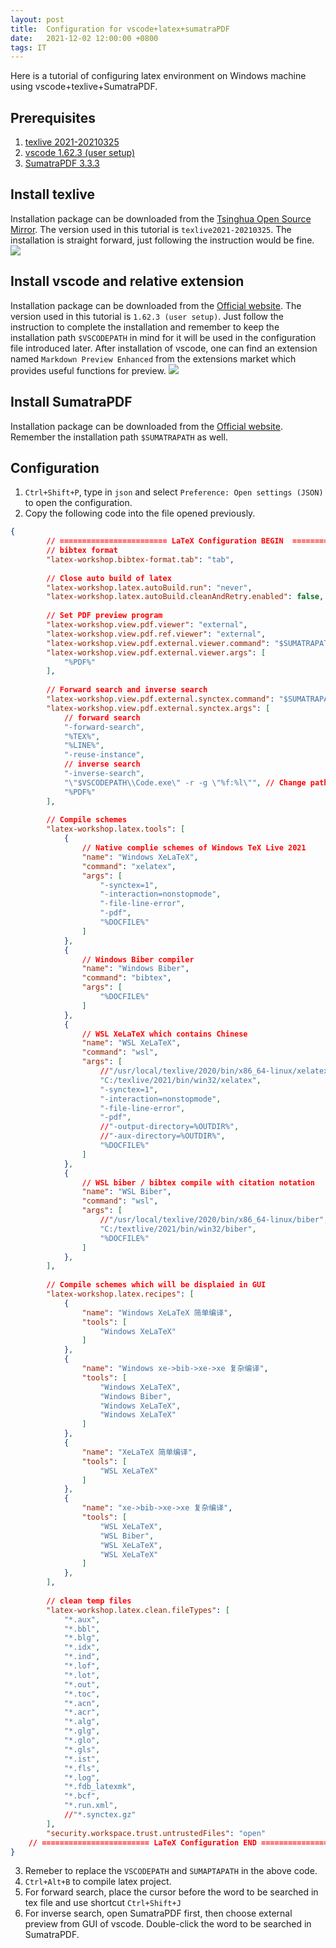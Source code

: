 ```yaml
---
layout: post
title:  Configuration for vscode+latex+sumatraPDF
date:   2021-12-02 12:00:00 +0800
tags: IT
---
```

Here is a tutorial of configuring latex environment on Windows machine using vscode+texlive+SumatraPDF.

## Prerequisites
1. [texlive 2021-20210325](https://mirrors.tuna.tsinghua.edu.cn/CTAN/systems/texlive/Images/)
2. [vscode 1.62.3 (user setup)](https://code.visualstudio.com/)
3. [SumatraPDF 3.3.3](https://www.sumatrapdfreader.org/)

## Install texlive
Installation package can be downloaded from the [Tsinghua Open Source Mirror](https://mirrors.tuna.tsinghua.edu.cn/CTAN/systems/texlive/Images/). The version used in this tutorial is `texlive2021-20210325`. The installation is straight forward, just following the instruction would be fine.
![](/images/posts/IT/20211202-texlive.jpg)

## Install vscode and relative extension
Installation package can be downloaded from the [Official website](https://code.visualstudio.com/). The version used in this tutorial is `1.62.3 (user setup)`. Just follow the instruction to complete the installation and remember to keep the installation path `$VSCODEPATH` in mind for it will be used in the configuration file introduced later. After installation of vscode, one can find an extension named `Markdown Preview Enhanced` from the extensions market which provides useful functions for preview.
![](/images/posts/IT/20211202-vscode.jpg)

## Install SumatraPDF
Installation package can be downloaded from the [Official website](https://www.sumatrapdfreader.org/). Remember the installation path `$SUMATRAPATH` as well.

## Configuration
1. `Ctrl+Shift+P`, type in `json` and select `Preference: Open settings (JSON)` to open the configuration.
2. Copy the following code into the file opened previously.
```json
{
        // ======================== LaTeX Configuration BEGIN  ========================
        // bibtex format
        "latex-workshop.bibtex-format.tab": "tab",
     
        // Close auto build of latex
        "latex-workshop.latex.autoBuild.run": "never",
        "latex-workshop.latex.autoBuild.cleanAndRetry.enabled": false,
     
        // Set PDF preview program
        "latex-workshop.view.pdf.viewer": "external",
        "latex-workshop.view.pdf.ref.viewer": "external",
        "latex-workshop.view.pdf.external.viewer.command": "$SUMATRAPATH/SumatraPDF.exe", // Change path to the installation path of SumatraPDF
        "latex-workshop.view.pdf.external.viewer.args": [
            "%PDF%"
        ],
     
        // Forward search and inverse search
        "latex-workshop.view.pdf.external.synctex.command": "$SUMATRAPATH/SumatraPDF.exe", // Change path to the installation path of SumatraPDF
        "latex-workshop.view.pdf.external.synctex.args": [
            // forward search
            "-forward-search",
            "%TEX%",
            "%LINE%",
            "-reuse-instance",
            // inverse search
            "-inverse-search",
            "\"$VSCODEPATH\\Code.exe\" -r -g \"%f:%l\"", // Change path to the installation path of vscode
            "%PDF%"
        ],
 
        // Compile schemes
        "latex-workshop.latex.tools": [
            {
                // Native complie schemes of Windows TeX Live 2021
                "name": "Windows XeLaTeX",
                "command": "xelatex",
                "args": [
                    "-synctex=1",
                    "-interaction=nonstopmode",
                    "-file-line-error",
                    "-pdf",
                    "%DOCFILE%"
                ]
            },
            {
                // Windows Biber compiler
                "name": "Windows Biber",
                "command": "bibtex",
                "args": [
                    "%DOCFILE%"
                ]
            },
            {
                // WSL XeLaTeX which contains Chinese
                "name": "WSL XeLaTeX",
                "command": "wsl",
                "args": [
                    //"/usr/local/texlive/2020/bin/x86_64-linux/xelatex",
                    "C:/texlive/2021/bin/win32/xelatex",
                    "-synctex=1",
                    "-interaction=nonstopmode",
                    "-file-line-error",
                    "-pdf",
                    //"-output-directory=%OUTDIR%",
                    //"-aux-directory=%OUTDIR%",
                    "%DOCFILE%"
                ]
            },
            {
                // WSL biber / bibtex compile with citation notation
                "name": "WSL Biber",
                "command": "wsl",
                "args": [
                    //"/usr/local/texlive/2020/bin/x86_64-linux/biber",
                    "C:/textlive/2021/bin/win32/biber",
                    "%DOCFILE%"
                ]
            },
        ],
     
        // Compile schemes which will be displaied in GUI
        "latex-workshop.latex.recipes": [
            {
                "name": "Windows XeLaTeX 简单编译",
                "tools": [
                    "Windows XeLaTeX"
                ]
            },
            {
                "name": "Windows xe->bib->xe->xe 复杂编译",
                "tools": [
                    "Windows XeLaTeX",
                    "Windows Biber",
                    "Windows XeLaTeX",
                    "Windows XeLaTeX"
                ]
            },
            {
                "name": "XeLaTeX 简单编译",
                "tools": [
                    "WSL XeLaTeX"
                ]
            },
            {
                "name": "xe->bib->xe->xe 复杂编译",
                "tools": [
                    "WSL XeLaTeX",
                    "WSL Biber",
                    "WSL XeLaTeX",
                    "WSL XeLaTeX"
                ]
            },
        ],
     
        // clean temp files
        "latex-workshop.latex.clean.fileTypes": [
            "*.aux",
            "*.bbl",
            "*.blg",
            "*.idx",
            "*.ind",
            "*.lof",
            "*.lot",
            "*.out",
            "*.toc",
            "*.acn",
            "*.acr",
            "*.alg",
            "*.glg",
            "*.glo",
            "*.gls",
            "*.ist",
            "*.fls",
            "*.log",
            "*.fdb_latexmk",
            "*.bcf",
            "*.run.xml",
            //"*.synctex.gz"
        ],
        "security.workspace.trust.untrustedFiles": "open"
    // ======================== LaTeX Configuration END ========================
}
```
3. Remeber to replace the `VSCODEPATH` and `SUMAPTAPATH` in the above code.
4. `Ctrl+Alt+B` to compile latex project.
5. For forward search, place the cursor before the word to be searched in tex file and use shortcut `Ctrl+Shift+J`
6. For inverse search, open SumatraPDF first, then choose external preview from GUI of vscode. Double-click the word to be searched in SumatraPDF.